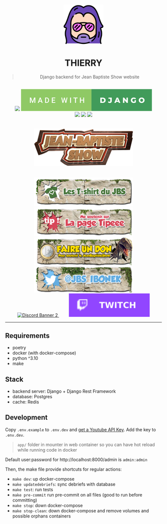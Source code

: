 <div align="center">
  <img src="./resources/images/man.svg" height="128" />
  <br />
  <h1>THIERRY</h1>
  <blockquote>
  <p>Django backend for Jean Baptiste Show website</p>
  </blockquote>
  <br />
  <img src="https://forthebadge.com/images/badges/built-with-love.svg" />
  <img src="./resources/images/made-with-django.svg" />
  <br />
  <img src="https://github.com/Pixidream/thierry/actions/workflows/codeql-analysis.yml/badge.svg?branch=main" />
  <img src="https://github.com/Pixidream/thierry/actions/workflows/code-quality.yml/badge.svg?branch=main" />
  <img src="https://github.com/Pixidream/thierry/actions/workflows/tests.yml/badge.svg?branch=main" />
  <br />
  <br />
  <br />
  <a href="https://www.youtube.com/user/JeanBaptisteShow" target="_blank">
    <img src="./resources/images/banner.png" />
  </a>
  <br />
  <br />
  <br />
  <div>
    <div align="center">
      <a href="https://shop.spreadshirt.fr/jeanbaptisteshow/hommes?q=D1" target="_blank">
        <img src="./resources/images/tshirt.png" />
      </a>
      <a href="https://www.tipeee.com/jean-baptiste-show" target="_blank">
        <img src="./resources/images/tipee.png" />
      </a>
    </div>
    <div align="center">
      <a href="https://streamlabs.com/jeanbaptisteshow" target="_blank">
        <img src="./resources/images/donate.png" />
      </a>
      <a href="http://bit.ly/OALMUB" target="_blank">
        <img src="./resources/images/twitter.png" />
      </a>
    </div>
    <div align="center">
      <a href="https://discord.com/invite/aQtFyQk" target="_blank">
        <img src="https://discordapp.com/api/guilds/595603581349134346/widget.png?style=banner2" alt="Discord Banner 2"/>
      </a>
      <a href="https://twitch.tv/jeanbaptisteshow" target="_blank" style="margin-left: 2rem;">
        <img src="./resources/images/twitch.svg" width="260"/>
      </a>
    </div>
  </div>
</div>

---

## Requirements
- poetry
- docker (with docker-compose)
- python ^3.10
- make

## Stack
- backend server: Django + Django Rest Framework
- database: Postgres
- cache: Redis

## Development
Copy `.env.example` to `.env.dev` and [get a Youtube API Key](https://console.developers.google.com). Add the key to `.env.dev`.

> `app/` folder in mounter in web container so you can have hot reload while running code in docker

Default user:password for http://localhost:8000/admin is `admin:admin`

Then, the make file provide shortcuts for regular actions:
- `make dev`: up docker-compose
- `make updatedebriefs`: sync debriefs with database
- `make test`: run tests
- `make pre-commit` run pre-commit on all files (good to run before committing)
- `make stop`: down docker-compose
- `make stop-clean`: down docker-compose and remove volumes and possible orphans containers
